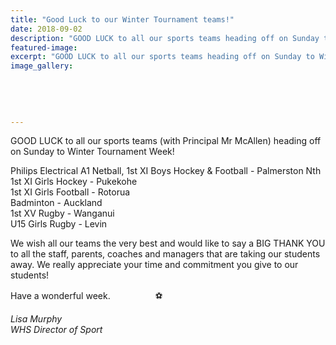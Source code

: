```yaml
---
title: "Good Luck to our Winter Tournament teams!"
date: 2018-09-02
description: "GOOD LUCK to all our sports teams heading off on Sunday to Winter Tournament Week!!"
featured-image: 
excerpt: "GOOD LUCK to all our sports teams heading off on Sunday to Winter Tournament Week!"
image_gallery:
	
	
	
	
	
---
```


<p><span>GOOD LUCK to all our sports teams (with Principal Mr McAllen) heading off on Sunday to Winter Tournament Week!&nbsp;</span></p>
<p><span>Philips Electrical A1 Netball, 1st XI Boys Hockey &amp; Football - Palmerston Nth&nbsp;</span><br /><span>1st XI Girls Hockey - Pukekohe</span><br /><span>1st XI Girls Football - Rotorua&nbsp;</span><br /><span>Badminton - Auckland</span><span class="text_exposed_show"><br />1st XV Rugby - Wanganui&nbsp;<br />U15 Girls Rugby - Levin&nbsp;<br /></span></p>
<p><span class="text_exposed_show">We wish all our teams the very best and would like to say a BIG THANK YOU to all the staff, parents, coaches and managers that are taking our students away. We really appreciate your time and commitment you give to our students!<br /></span></p>
<p><span class="text_exposed_show">Have a wonderful week.&nbsp;&nbsp;<span class="_5mfr _47e3"><img class="img" src="https://static.xx.fbcdn.net/images/emoji.php/v9/f57/1/16/1f3d0.png" alt="" width="16" height="16" /></span><span class="_5mfr _47e3"><img class="img" src="https://static.xx.fbcdn.net/images/emoji.php/v9/f41/1/16/1f3c9.png" alt="" width="16" height="16" /></span><span class="_5mfr _47e3"><img class="img" src="https://static.xx.fbcdn.net/images/emoji.php/v9/fd8/1/16/1f3d1.png" alt="" width="16" height="16" /></span><span class="_5mfr _47e3"><img class="img" src="https://static.xx.fbcdn.net/images/emoji.php/v9/faf/1/16/26bd.png" alt="" width="16" height="16" /><span class="_7oe">⚽</span></span><span class="_5mfr _47e3"><img class="img" src="https://static.xx.fbcdn.net/images/emoji.php/v9/f9d/1/16/1f3f8.png" alt="" width="16" height="16" /></span></span></p>
<p><em>Lisa Murphy</em><br /><em>WHS Director of Sport</em></p>

